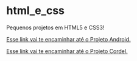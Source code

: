 # html_e_css
Pequenos projetos em HTML5 e CSS3!

<a href="https://joserafaelneto.github.io/html_e_css/desafio/d010meu/index.html">Esse link vai te encaminhar até o Projeto Android.</a>

<a href="https://joserafaelneto.github.io/html_e_css/desafio/d012meu/cordel.html">Esse link vai te encaminhar até o Projeto Cordel.</a>

